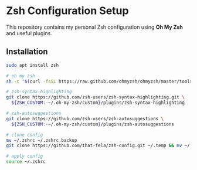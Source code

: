 # Zsh Configuration Setup

This repository contains my personal Zsh configuration using **Oh My Zsh** and useful plugins.

## Installation

```bash
sudo apt install zsh
```
```bash
# oh my zsh
sh -c "$(curl -fsSL https://raw.github.com/ohmyzsh/ohmyzsh/master/tools/install.sh)"
```
```bash
# zsh-syntax-highlighting
git clone https://github.com/zsh-users/zsh-syntax-highlighting.git \
  ${ZSH_CUSTOM:-~/.oh-my-zsh/custom}/plugins/zsh-syntax-highlighting

# zsh-autosuggestions
git clone https://github.com/zsh-users/zsh-autosuggestions \
  ${ZSH_CUSTOM:-~/.oh-my-zsh/custom}/plugins/zsh-autosuggestions

# clone config
mv ~/.zshrc ~/.zshrc.backup
git clone https://github.com/that-fela/zsh-config.git ~/.temp && mv ~/.temp/.zshrc . && rm -rf ~/.temp

# apply config
source ~/.zshrc
```
